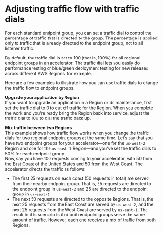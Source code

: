 # Adjusting traffic flow with traffic dials<a name="about-endpoint-groups-traffic-dial"></a>

For each standard endpoint group, you can set a traffic dial to control the percentage of traffic that is directed to the group\. The percentage is applied only to traffic that is already directed to the endpoint group, not to all listener traffic\.

By default, the traffic dial is set to 100 \(that is, 100%\) for all regional endpoint groups in an accelerator\. The traffic dial lets you easily do performance testing or blue/green deployment testing for new releases across different AWS Regions, for example\. 

Here are a few examples to illustrate how you can use traffic dials to change the traffic flow to endpoint groups\.

**Upgrade your application by Region**  
If you want to upgrade an application in a Region or do maintenance, first set the traffic dial to 0 to cut off traffic for the Region\. When you complete the work and you're ready bring the Region back into service, adjust the traffic dial to 100 to dial the traffic back up\. 

**Mix traffic between two Regions**  
This example shows how traffic flow works when you change the traffic dials for two regional endpoint groups at the same time\. Let’s say that you have two endpoint groups for your accelerator—one for the `us-west-2` Region and one for the `us-east-1` Region—and you've set the traffic dials to 50% for each endpoint group\.  
Now, say you have 100 requests coming to your accelerator, with 50 from the East Coast of the United States and 50 from the West Coast\. The accelerator directs the traffic as follows:  
+ The first 25 requests on each coast \(50 requests in total\) are served from their nearby endpoint group\. That is, 25 requests are directed to the endpoint group in `us-west-2` and 25 are directed to the endpoint group in `us-east-1`\.
+ The next 50 requests are directed to the opposite Regions\. That is, the next 25 requests from the East Coast are served by `us-west-2`, and the next 25 requests from the West Coast are served by `us-east-1`\.
The result in this scenario is that both endpoint groups serve the same amount of traffic\. However, each one receives a mix of traffic from both Regions\.